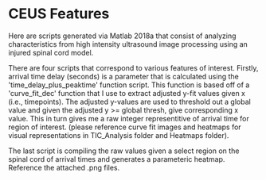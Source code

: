 # CEUS Features

Here are scripts generated via Matlab 2018a that consist of analyzing characteristics from high intensity ultrasound image processing using an injured spinal cord model. 

There are four scripts that correspond to various features of interest. Firstly, arrival time delay (seconds) is a parameter that is calculated using the 'time_delay_plus_peaktime' function script. This function is based off of a 'curve_fit_dec' function that I use to extract adjusted y-fit values given x (i.e., timepoints). The adjusted y-values are used to threshold out a global value and given the adjusted y >= global thresh, give corresponding x value. This in turn gives me a raw integer representitive of arrival time for region of interest. (please reference curve fit images and heatmaps for visual representations in TIC_Analysis folder and Heatmaps folder).

The last script is compiling the raw values given a select region on the spinal cord of arrival times and generates a parameteric heatmap. Reference the attached .png files. 

